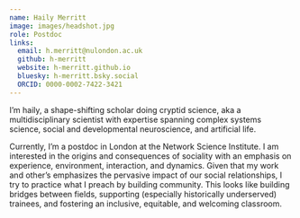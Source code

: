 ```yaml
---
name: Haily Merritt
image: images/headshot.jpg
role: Postdoc
links:
  email: h.merritt@nulondon.ac.uk
  github: h-merritt
  website: h-merritt.github.io
  bluesky: h-merritt.bsky.social
  ORCID: 0000-0002-7422-3421
---
```


I’m haily, a shape-shifting scholar doing cryptid science, aka a multidisciplinary scientist with expertise spanning complex systems science, social and developmental neuroscience, and artificial life.

Currently, I’m a postdoc in London at the Network Science Institute. I am interested in the origins and consequences of sociality with an emphasis on experience, environment, interaction, and dynamics. Given that my work and other’s emphasizes the pervasive impact of our social relationships, I try to practice what I preach by building community. This looks like building bridges between fields, supporting (especially historically underserved) trainees, and fostering an inclusive, equitable, and welcoming classroom.
